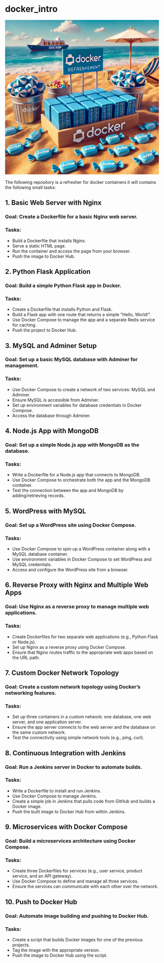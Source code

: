 # docker_intro

![Docker](./img/refreshment.webp)

The following repository is a refresher for docker containers it will contains the following small tasks:

## 1. Basic Web Server with Nginx
### Goal: Create a Dockerfile for a basic Nginx web server.
### Tasks:
* Build a Dockerfile that installs Nginx.
* Serve a static HTML page.
* Run the container and access the page from your browser.
* Push the image to Docker Hub.
## 2. Python Flask Application
### Goal: Build a simple Python Flask app in Docker.
### Tasks:
* Create a Dockerfile that installs Python and Flask.
* Build a Flask app with one route that returns a simple "Hello, World!".
* Use Docker Compose to manage the app and a separate Redis service for caching.
* Push the project to Docker Hub.
## 3. MySQL and Adminer Setup
### Goal: Set up a basic MySQL database with Adminer for management.
### Tasks:
* Use Docker Compose to create a network of two services: MySQL and Adminer.
* Ensure MySQL is accessible from Adminer.
* Set up environment variables for database credentials in Docker Compose.
* Access the database through Adminer.
## 4. Node.js App with MongoDB
### Goal: Set up a simple Node.js app with MongoDB as the database.
### Tasks:
* Write a Dockerfile for a Node.js app that connects to MongoDB.
* Use Docker Compose to orchestrate both the app and the MongoDB container.
* Test the connection between the app and MongoDB by adding/retrieving records.
## 5. WordPress with MySQL
### Goal: Set up a WordPress site using Docker Compose.
### Tasks:
* Use Docker Compose to spin up a WordPress container along with a MySQL database container.
* Use environment variables in Docker Compose to set WordPress and MySQL credentials.
* Access and configure the WordPress site from a browser.
## 6. Reverse Proxy with Nginx and Multiple Web Apps
### Goal: Use Nginx as a reverse proxy to manage multiple web applications.
### Tasks:
* Create Dockerfiles for two separate web applications (e.g., Python Flask or Node.js).
* Set up Nginx as a reverse proxy using Docker Compose.
* Ensure that Nginx routes traffic to the appropriate web apps based on the URL path.
## 7. Custom Docker Network Topology
### Goal: Create a custom network topology using Docker’s networking features.
### Tasks:
* Set up three containers in a custom network: one database, one web server, and one application server.
* Ensure the app server connects to the web server and the database on the same custom network.
* Test the connectivity using simple network tools (e.g., ping, curl).
## 8. Continuous Integration with Jenkins
### Goal: Run a Jenkins server in Docker to automate builds.
### Tasks:
* Write a Dockerfile to install and run Jenkins.
* Use Docker Compose to manage Jenkins.
* Create a simple job in Jenkins that pulls code from GitHub and builds a Docker image.
* Push the built image to Docker Hub from within Jenkins.
## 9. Microservices with Docker Compose
### Goal: Build a microservices architecture using Docker Compose.
### Tasks:
* Create three Dockerfiles for services (e.g., user service, product service, and an API gateway).
* Use Docker Compose to define and manage all three services.
* Ensure the services can communicate with each other over the network.
## 10. Push to Docker Hub
### Goal: Automate image building and pushing to Docker Hub.
### Tasks:
* Create a script that builds Docker images for one of the previous projects.
* Tag the image with the appropriate version.
* Push the image to Docker Hub using the script.